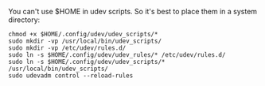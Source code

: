 You can't use $HOME in udev scripts. So it's best to place them in a system directory:

```
chmod +x $HOME/.config/udev/udev_scripts/*
sudo mkdir -vp /usr/local/bin/udev_scripts/
sudo mkdir -vp /etc/udev/rules.d/
sudo ln -s $HOME/.config/udev/udev_rules/* /etc/udev/rules.d/
sudo ln -s $HOME/.config/udev/udev_scripts/* /usr/local/bin/udev_scripts/
sudo udevadm control --reload-rules
```

